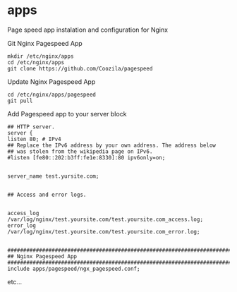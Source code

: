 apps
======================
Page speed app instalation and configuration for Nginx

Git Nginx Pagespeed App

    mkdir /etc/nginx/apps
    cd /etc/nginx/apps
    git clone https://github.com/Coozila/pagespeed
    
Update Nginx Pagespeed App

    cd /etc/nginx/apps/pagespeed
    git pull
    
Add Pagespeed app to your server block

    ## HTTP server.
    server {
    listen 80; # IPv4
    ## Replace the IPv6 address by your own address. The address below
    ## was stolen from the wikipedia page on IPv6.
    #listen [fe80::202:b3ff:fe1e:8330]:80 ipv6only=on;


    server_name test.yursite.com;


    ## Access and error logs.


    access_log /var/log/nginx/test.yoursite.com/test.yoursite.com_access.log;
    error_log /var/log/nginx/test.yoursite.com/test.yoursite.com_error.log;


    ###########################################################################
    ## Nginx Pagespeed App 										
    ###########################################################################
    include apps/pagespeed/ngx_pagespeed.conf;


etc...
